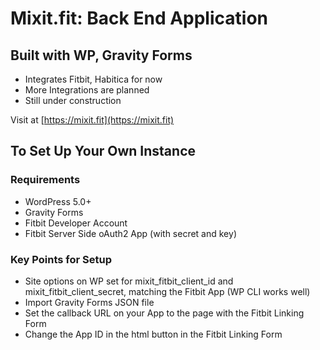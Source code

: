 # Mixit.fit: Back End Application

## Built with WP, Gravity Forms

* Integrates Fitbit, Habitica for now
* More Integrations are planned
* Still under construction

Visit at [https://mixit.fit](https://mixit.fit)

## To Set Up Your Own Instance

### Requirements
* WordPress 5.0+
* Gravity Forms
* Fitbit Developer Account
* Fitbit Server Side oAuth2 App (with secret and key)

### Key Points for Setup
* Site options on WP set for mixit_fitbit_client_id and mixit_fitbit_client_secret, matching the Fitbit App (WP CLI works well)
* Import Gravity Forms JSON file
* Set the callback URL on your App to the page with the Fitbit Linking Form
* Change the App ID in the html button in the Fitbit Linking Form
